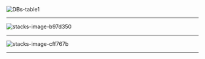 

![DBs-table1](https://www.analyticsvidhya.com/wp-content/uploads/2014/11/DBs-table1.png)

-------------

![stacks-image-b97d350](http://graphdatamodeling.com/GraphDataModeling/files/stacks-image-b97d350.png)

---------------

![stacks-image-cff767b](http://graphdatamodeling.com/GraphDataModeling/files/stacks-image-cff767b.png)


-----------
